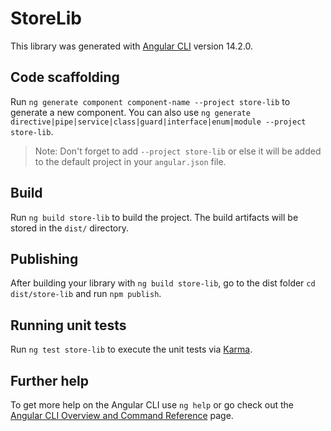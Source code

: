 # StoreLib

This library was generated with [Angular CLI](https://github.com/angular/angular-cli) version 14.2.0.

## Code scaffolding

Run `ng generate component component-name --project store-lib` to generate a new component. You can also use `ng generate directive|pipe|service|class|guard|interface|enum|module --project store-lib`.
> Note: Don't forget to add `--project store-lib` or else it will be added to the default project in your `angular.json` file. 

## Build

Run `ng build store-lib` to build the project. The build artifacts will be stored in the `dist/` directory.

## Publishing

After building your library with `ng build store-lib`, go to the dist folder `cd dist/store-lib` and run `npm publish`.

## Running unit tests

Run `ng test store-lib` to execute the unit tests via [Karma](https://karma-runner.github.io).

## Further help

To get more help on the Angular CLI use `ng help` or go check out the [Angular CLI Overview and Command Reference](https://angular.io/cli) page.
